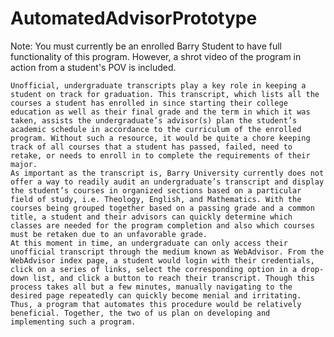 # AutomatedAdvisorPrototype
Note: You must currently be an enrolled Barry Student to have full functionality of this program.
However, a shrot video of the program in action from a student's POV is included.

	Unofficial, undergraduate transcripts play a key role in keeping a student on track for graduation. This transcript, which lists all the courses a student has enrolled in since starting their college education as well as their final grade and the term in which it was taken, assists the undergraduate’s advisor(s) plan the student’s academic schedule in accordance to the curriculum of the enrolled program. Without such a resource, it would be quite a chore keeping track of all courses that a student has passed, failed, need to retake, or needs to enroll in to complete the requirements of their major.
	As important as the transcript is, Barry University currently does not offer a way to readily audit an undergraduate’s transcript and display the student’s courses in organized sections based on a particular field of study, i.e. Theology, English, and Mathematics. With the courses being grouped together based on a passing grade and a common title, a student and their advisors can quickly determine which classes are needed for the program completion and also which courses must be retaken due to an unfavorable grade. 
	At this moment in time, an undergraduate can only access their unofficial transcript through the medium known as WebAdvisor. From the WebAdvisor index page, a student would login with their credentials, click on a series of links, select the corresponding option in a drop-down list, and click a button to reach their transcript. Though this process takes all but a few minutes, manually navigating to the desired page repeatedly can quickly become menial and irritating. Thus, a program that automates this procedure would be relatively beneficial. Together, the two of us plan on developing and implementing such a program.
